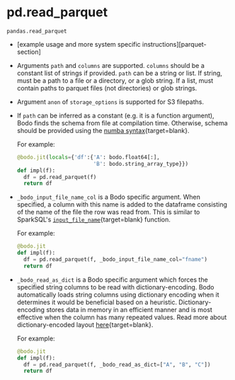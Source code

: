 # pd.read_parquet

`pandas.read_parquet`

-   [example usage and more system specific instructions][parquet-section]
-   Arguments `path` and `columns` are supported. `columns` should
    be a constant list of strings if provided.
    `path` can be a string or list. If string, must be a path to a file
    or a directory, or a glob string. If a list, must contain paths
    to parquet files (not directories) or glob strings.
-   Argument `anon` of `storage_options` is supported for S3
    filepaths.
-   If `path` can be inferred as a constant (e.g. it is a function
    argument), Bodo finds the schema from file at compilation time.
    Otherwise, schema should be provided using the [numba syntax](https://numba.pydata.org/numba-doc/latest/reference/types.html){target=blank}.
    
    For example:
    ```py
    @bodo.jit(locals={'df':{'A': bodo.float64[:],
                            'B': bodo.string_array_type}})
    def impl(f):
      df = pd.read_parquet(f)
      return df
    ```

-   `_bodo_input_file_name_col` is a Bodo specific argument.
    When specified, a column with this
    name is added to the dataframe consisting of the name of the file the
    row was read from. This is similar to SparkSQL's 
    [`input_file_name`](https://spark.apache.org/docs/latest/api/python/reference/api/pyspark.sql.functions.input_file_name.html){target=blank} function.

    For example:
    ```py
    @bodo.jit
    def impl(f):
      df = pd.read_parquet(f, _bodo_input_file_name_col="fname")
      return df
    ```

-   `_bodo_read_as_dict` is a Bodo specific argument which forces 
    the specified string columns to be read with dictionary-encoding.
    Bodo automatically loads string columns using dictionary
    encoding when it determines it would be beneficial based on 
    a heuristic.
    Dictionary-encoding stores data in memory in an efficient
    manner and is most effective when the column has many repeated values.
    Read more about dictionary-encoded layout
    [here](https://arrow.apache.org/docs/format/Columnar.html#dictionary-encoded-layout){target=blank}.

    For example:
    ```py
    @bodo.jit
    def impl(f):
      df = pd.read_parquet(f, _bodo_read_as_dict=["A", "B", "C"])
      return df
    ```

        
